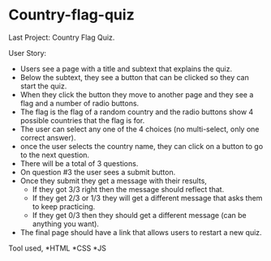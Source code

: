 # Country-flag-quiz

 Last Project: Country Flag Quiz.

User Story:
* Users see a page with a title and subtext that explains the quiz.
* Below the subtext, they see a button that can be clicked so they can start the quiz.
* When they click the button they move to another page and they see a flag and a number of radio buttons.
* The flag is the flag of a random country and the radio buttons show 4 possible countries that the flag is for.
* The user can select any one of the 4 choices (no multi-select, only one correct answer).
* once the user selects the country name, they can click on a button to go to the next question.
* There will be a total of 3 questions.
* On question #3 the user sees a submit button.
* Once they submit they get a message with their results,
  - If they got 3/3 right then the message should reflect that.
  - If they get 2/3  or 1/3 they will get a different message that asks them to keep practicing.
  - If they get 0/3 then they should get a different message (can be anything you want).
* The final page should have a link that allows users to restart a new quiz.

Tool used,
*HTML
*CSS
*JS
